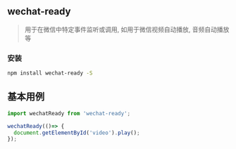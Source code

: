 ## wechat-ready

> 用于在微信中特定事件监听或调用, 如用于微信视频自动播放, 音频自动播放等

### 安装

```bash
npm install wechat-ready -S
```

## 基本用例

```js
import wechatReady from 'wechat-ready';

wechatReady(()=> {
  document.getElementById('video').play();
});
```